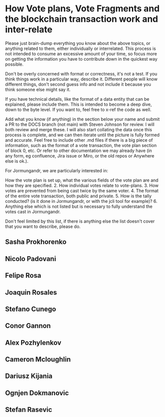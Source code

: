 # How Vote plans, Vote Fragments and the blockchain transaction work and inter-relate

Please just brain-dump everything you know about the above topics, or anything
related to them, either individually or interrelated.  This process is not
intended to consume an excessive amount of your time, so focus more on getting
the information you have to contribute down in the quickest way possible.

Don't be overly concerned with format or correctness, it's not a test.  If you
think things work in a particular way, describe it.  Different people will know
different things, don't second guess info and not include it because you think
someone else might say it.

If you have technical details, like the format of a data entity that can be
explained, please include them.  This is intended to become a deep dive, down to
the byte level.  If you want to,  feel free to x-ref the code as well.

Add what you know (if anything) in the section below your name and submit a PR
to the DOCS branch (not main) with Steven Johnson for review.  I will both
review and merge these.  I will also start collating the data once this process
is complete, and we can then iterate until the picture is fully formed and
accurate. Feel free to include other .md files if there is a big piece of
information, such as the format of a vote transaction, the vote plan section
of block 0, etc.  Or refer to other documentation we may already have (in any
form, eg confluence, Jira issue or Miro, or the old repos or Anywhere else is
ok.).

For Jormungandr, we are particularly interested in:

How the vote plan is set up, what the various fields of the vote plan are
   and how they are specified.
2. How individual votes relate to vote-plans.
3. How votes are prevented from being cast twice by the same voter.
4. The format of the entire vote transaction, both public and private.
5. How is the tally conducted? (is it done in Jormungandr, or with the jcli
   tool for example)?
6. Anything else which is not listed but is necessary to fully understand the
   votes cast in Jormungandr.

Don't feel limited by this list,  if there is anything else the list doesn't
cover that you want to describe, please do.

## Sasha Prokhorenko

## Nicolo Padovani

## Felipe Rosa

## Joaquin Rosales

## Stefano Cunego

## Conor Gannon

## Alex Pozhylenkov

## Cameron Mcloughlin

## Dariusz Kijania

## Ognjen Dokmanovic

## Stefan Rasevic
